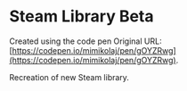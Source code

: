 # Steam Library Beta

Created using the code pen Original URL: [https://codepen.io/mimikolaj/pen/gOYZRwg](https://codepen.io/mimikolaj/pen/gOYZRwg).

Recreation of new Steam library.

